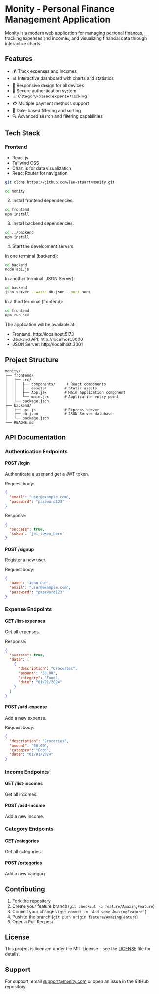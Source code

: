 # Monity - Personal Finance Management Application

Monity is a modern web application for managing personal finances, tracking expenses and incomes, and visualizing financial data through interactive charts.

## Features

- 💰 Track expenses and incomes
- 📊 Interactive dashboard with charts and statistics
- 📱 Responsive design for all devices
- 🔐 Secure authentication system
- 📈 Category-based expense tracking
- 💳 Multiple payment methods support
- 📅 Date-based filtering and sorting
- 🔍 Advanced search and filtering capabilities

## Tech Stack

### Frontend
- React.js
- Tailwind CSS
- Chart.js for data visualization
- React Router for navigation

```bash
git clone https://github.com/leo-stuart/Monity.git

cd monity
```

2. Install frontend dependencies:
```bash
cd frontend
npm install
```

3. Install backend dependencies:
```bash
cd ../backend
npm install
```

4. Start the development servers:

In one terminal (backend):
```bash
cd backend
node api.js
```

In another terminal (JSON Server):
```bash
cd backend
json-server --watch db.json --port 3001
```

In a third terminal (frontend):
```bash
cd frontend
npm run dev
```

The application will be available at:
- Frontend: http://localhost:5173
- Backend API: http://localhost:3000
- JSON Server: http://localhost:3001

## Project Structure

```
monity/
├── frontend/
│   ├── src/
│   │   ├── components/     # React components
│   │   ├── assets/        # Static assets
│   │   ├── App.jsx        # Main application component
│   │   └── main.jsx       # Application entry point
│   └── package.json
├── backend/
│   ├── api.js             # Express server
│   ├── db.json            # JSON Server database
│   └── package.json
└── README.md
```

## API Documentation

### Authentication Endpoints

#### POST /login
Authenticate a user and get a JWT token.

Request body:
```json
{
  "email": "user@example.com",
  "password": "password123"
}
```

Response:
```json
{
  "success": true,
  "token": "jwt_token_here"
}
```

#### POST /signup
Register a new user.

Request body:
```json
{
  "name": "John Doe",
  "email": "user@example.com",
  "password": "password123"
}
```

### Expense Endpoints

#### GET /list-expenses
Get all expenses.

Response:
```json
{
  "success": true,
  "data": [
    {
      "description": "Groceries",
      "amount": "50.00",
      "category": "Food",
      "date": "01/01/2024"
    }
  ]
}
```

#### POST /add-expense
Add a new expense.

Request body:
```json
{
  "description": "Groceries",
  "amount": "50.00",
  "category": "Food",
  "date": "01/01/2024"
}
```

### Income Endpoints

#### GET /list-incomes
Get all incomes.

#### POST /add-income
Add a new income.

### Category Endpoints

#### GET /categories
Get all categories.

#### POST /categories
Add a new category.

## Contributing

1. Fork the repository
2. Create your feature branch (`git checkout -b feature/AmazingFeature`)
3. Commit your changes (`git commit -m 'Add some AmazingFeature'`)
4. Push to the branch (`git push origin feature/AmazingFeature`)
5. Open a Pull Request

## License

This project is licensed under the MIT License - see the [LICENSE](LICENSE) file for details.

## Support

For support, email support@monity.com or open an issue in the GitHub repository.
